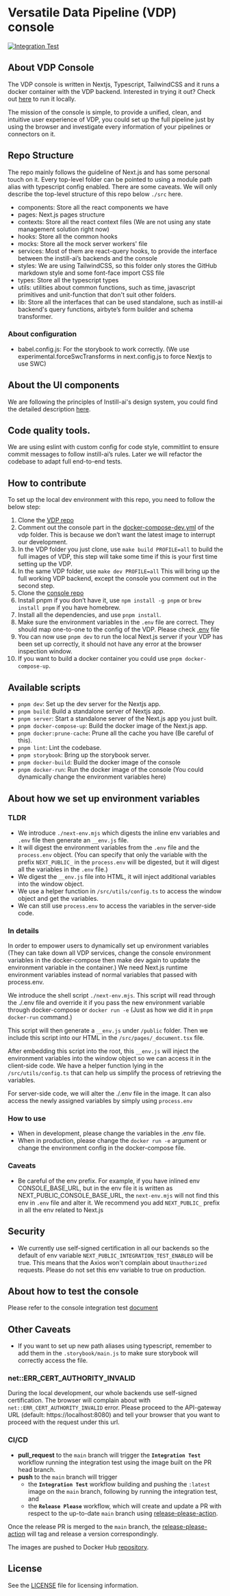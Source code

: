 # Versatile Data Pipeline (VDP) console

[![Integration Test](https://github.com/instill-ai/console/actions/workflows/integration-test.yml/badge.svg)](https://github.com/instill-ai/console/actions/workflows/integration-test.yml)

## About VDP Console

The VDP console is written in Nextjs, Typescript, TailwindCSS and it runs a docker container with the VDP backend. Interested in trying it out? Check out [here](https://github.com/instill-ai/vdp) to run it locally.

The mission of the console is simple, to provide a unified, clean, and intuitive user experience of VDP, you could set up the full pipeline just by using the browser and investigate every information of your pipelines or connectors on it.

## Repo Structure

The repo mainly follows the guideline of Next.js and has some personal touch on it. Every top-level folder can be pointed to using a module path alias with typescript config enabled. There are some caveats. We will only describe the top-level structure of this repo below `./src` here.

- components: Store all the react components we have
- pages: Next.js pages structure
- contexts: Store all the react context files (We are not using any state management solution right now)
- hooks: Store all the common hooks
- mocks: Store all the mock server workers' file
- services: Most of them are react-query hooks, to provide the interface between the instill-ai’s backends and the console
- styles: We are using TailwindCSS, so this folder only stores the GitHub markdown style and some font-face import CSS file
- types: Store all the typescript types
- utils: utilities about common functions, such as time, javascript primitives and unit-function that don't suit other folders.
- lib: Store all the interfaces that can be used standalone, such as instill-ai backend's query functions, airbyte’s form builder and schema transformer.

### About configuration

- babel.config.js: For the storybook to work correctly. (We use experimental.forceSwcTransforms in next.config.js to force Nextjs to use SWC)

## About the UI components

We are following the principles of Instill-ai's design system, you could find the detailed description [here](https://github.com/instill-ai/design-system).

## Code quality tools.

We are using eslint with custom config for code style, commitlint to ensure commit messages to follow instill-ai’s rules. Later we will refactor the codebase to adapt full end-to-end tests.

## How to contribute

To set up the local dev environment with this repo, you need to follow the below step:

1. Clone the [VDP repo](https://github.com/instill-ai/vdp)
2. Comment out the console part in the [docker-compose-dev.yml](https://github.com/instill-ai/vdp/blob/f563393dca62fc1961e1a370f5a38fb9bc51c5a3/docker-compose-dev.yml#L510) of the vdp folder. This is because we don’t want the latest image to interrupt our development.
3. In the VDP folder you just clone, use `make build PROFILE=all` to build the full images of VDP, this step will take some time if this is your first time setting up the VDP.
4. In the same VDP folder, use `make dev PROFILE=all` This will bring up the full working VDP backend, except the console you comment out in the second step.
5. Clone the [console repo](https://github.com/instill-ai/console)
6. Install pnpm if you don’t have it, use `npm install -g pnpm` or `brew install pnpm` if you have homebrew.
7. Install all the dependencies, and use `pnpm install`.
8. Make sure the environment variables in the `.env` file are correct. They should map one-to-one to the config of the VDP. Please check [.env](/.env) file
9. You can now use `pnpm dev` to run the local Next.js server if your VDP has been set up correctly, it should not have any error at the browser inspection window.
10. If you want to build a docker container you could use `pnpm docker-compose-up`.

## Available scripts

- `pnpm dev`: Set up the dev server for the Nextjs app.
- `pnpm build`: Build a standalone server of Nextjs app.
- `pnpm server`: Start a standalone server of the Next.js app you just built.
- `pnpm docker-compose-up`: Build the docker image of the Next.js app.
- `pnpm docker:prune-cache`: Prune all the cache you have (Be careful of this).
- `pnpm lint`: Lint the codebase.
- `pnpm storybook`: Bring up the storybook server.
- `pnpm docker-build`: Build the docker image of the console
- `pnpm docker-run`: Run the docker image of the console (You could dynamically change the environment variables here)

## About how we set up environment variables

### TLDR

- We introduce `./next-env.mjs` which digests the inline env variables and `.env` file then generate an `__env.js` file.
- It will digest the environment variables from the `.env` file and the `process.env` object. (You can specify that only the variable with the prefix `NEXT_PUBLIC_` in the `process.env` will be digested, but it will digest all the variables in the `.env` file.)
- We digest the `__env.js` file into HTML, it will inject additional variables into the window object.
- We use a helper function in `/src/utils/config.ts` to access the window object and get the variables.
- We can still use `process.env` to access the variables in the server-side code.

### In details

In order to empower users to dynamically set up environment variables (They can take down all VDP services, change the console environment variables in the docker-compose then make dev again to update the environment variable in the container.) We need Next.js runtime environment variables instead of normal variables that passed with process.env.

We introduce the shell script `./next-env.mjs`. This script will read through the ./.env file and override it if you pass the new environment variable through docker-compose or `docker run -e` (Just as how we did it in `pnpm docker-run` command.)

This script will then generate a `__env.js` under `/public` folder. Then we include this script into our HTML in the `/src/pages/_document.tsx` file. 

After embedding this script into the root, this `__env.js` will inject the environment variables into the window object so we can access it in the client-side code. We have a helper function lying in the `/src/utils/config.ts` that can help us simplify the process of retrieving the variables.

For server-side code, we will alter the ./.env file in the image. It can also access the newly assigned variables by simply using `process.env`

### How to use

- When in development, please change the variables in the .env file.
- When in production, please change the `docker run -e` argument or change the environment config in the docker-compose file.

### Caveats

- Be careful of the env prefix. For example, if you have inlined env CONSOLE_BASE_URL, but in the env file it is written as NEXT_PUBLIC_CONSOLE_BASE_URL, the `next-env.mjs` will not find this env in `.env` file and alter it. We recommend you add `NEXT_PUBLIC_` prefix in all the env related to Next.js

## Security

- We currently use self-signed certification in all our backends so the default of env variable `NEXT_PUBLIC_INTEGRATION_TEST_ENABLED` will be true. This means that the Axios won't complain about `Unauthorized` requests. Please do not set this env variable to true on production. 

## About how to test the console

Please refer to the console integration test [document](/integration-test/README.md)

## Other Caveats

- If you want to set up new path aliases using typescript, remember to add them in the `.storybook/main.js` to make sure storybook will correctly access the file.

###  net::ERR_CERT_AUTHORITY_INVALID

During the local development, our whole backends use self-signed certification. The browser will complain about with `net::ERR_CERT_AUTHORITY_INVALID` error. Please proceed to the API-gateway URL (default: https://localhost:8080) and tell your browser that you want to proceed with the request under this url.

### CI/CD

- **pull_request** to the `main` branch will trigger the **`Integration Test`** workflow running the integration test using the image built on the PR head branch.
- **push** to the `main` branch will trigger
  - the **`Integration Test`** workflow building and pushing the `:latest` image on the `main` branch, following by running the integration test, and
  - the **`Release Please`** workflow, which will create and update a PR with respect to the up-to-date `main` branch using [release-please-action](https://github.com/google-github-actions/release-please-action).

Once the release PR is merged to the `main` branch, the [release-please-action](https://github.com/google-github-actions/release-please-action) will tag and release a version correspondingly.

The images are pushed to Docker Hub [repository](https://hub.docker.com/r/instill/console).

## License

See the [LICENSE](./LICENSE) file for licensing information.

